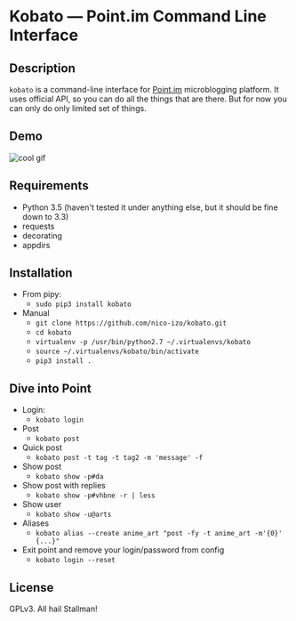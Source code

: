 Kobato — Point.im Command Line Interface
=============

## Description
`kobato` is a command-line interface for [Point.im](https://point.im/) microblogging platform. It uses official API, so you can do all the things that are there. But for now you can only do only limited set of things.

## Demo

![cool gif](http://i.imgur.com/yZjgNy7.gif)

## Requirements

- Python 3.5 (haven't tested it under anything else, but it should be fine down to 3.3)
- requests
- decorating
- appdirs

## Installation

- From pipy:
    * `sudo pip3 install kobato`
- Manual
    * `git clone https://github.com/nico-izo/kobato.git`
    * `cd kobato`
    * `virtualenv -p /usr/bin/python2.7 ~/.virtualenvs/kobato`
    * `source ~/.virtualenvs/kobato/bin/activate`
    * `pip3 install .`



## Dive into Point

- Login:
    * `kobato login`
- Post
    * `kobato post`
- Quick post
    * `kobato post -t tag -t tag2 -m 'message' -f`
- Show post
    * `kobato show -p#da`
- Show post with replies
    * `kobato show -p#vhbne -r | less`
- Show user
    * `kobato show -u@arts`
- Aliases
    * `kobato alias --create anime_art "post -fy -t anime_art -m'{0}' {...}"`
- Exit point and remove your login/password from config
    * `kobato login --reset`

## License

GPLv3. All hail Stallman!
